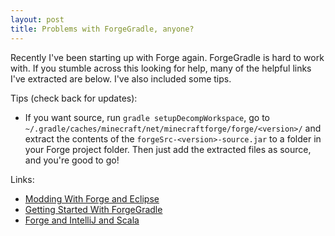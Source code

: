 ```yaml
---
layout: post
title: Problems with ForgeGradle, anyone?
---
```

Recently I've been starting up with Forge again. ForgeGradle is hard to work with. If you stumble across this looking for help, many of the helpful links I've extracted are below. I've also included some tips.

Tips (check back for updates):
 - If you want source, run <code>gradle setupDecompWorkspace</code>, go to <code>~/.gradle/caches/minecraft/net/minecraftforge/forge/&lt;version&gt;/</code> and extract the contents of the <code>forgeSrc-&lt;version&gt;-source.jar</code> to a folder in your Forge project folder. Then just add the extracted files as source, and you're good to go!

Links:
 -  [Modding With Forge and Eclipse](http://www.minecraftforum.net/topic/2413773-)
 -  [Getting Started With ForgeGradle](http://www.minecraftforge.net/forum/index.php/topic,14048.0.html)
 -  [Forge and IntelliJ and Scala](http://minalien.com/tutorial-setting-up-forgegradle-for-intellij-idea-scala/)
